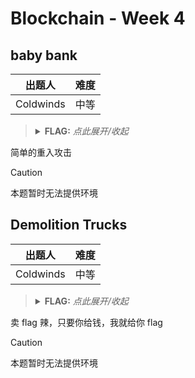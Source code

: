 # Blockchain - Week 4

## baby bank

| 出题人    | 难度 |
|-----------|------|
| Coldwinds | 中等 |

> <details><summary><strong>FLAG:</strong> <i>点此展开/收起</i></summary>
> <code>flag{Y0u_ar3_r0bbing_th3_bank}</code>
> </details>

简单的重入攻击

> [!CAUTION]
>
> 本题暂时无法提供环境

## Demolition Trucks

| 出题人    | 难度 |
|-----------|------|
| Coldwinds | 中等 |

> <details><summary><strong>FLAG:</strong> <i>点此展开/收起</i></summary>
> <code>flag{1t_1s_a_pl3asant_c00p3rati0n}</code>
> </details>

卖 flag 辣，只要你给钱，我就给你 flag

> [!CAUTION]
>
> 本题暂时无法提供环境
